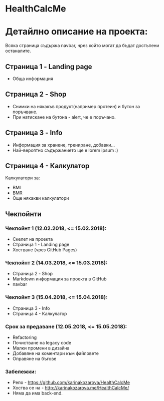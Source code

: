 # HealthCalcMe

# Детайлно описание на проекта:

Всяка страница съдържа navbar, чрез който могат да бъдат достъпени останалите. 
## Страница 1 - Landing page
* Обща информация

## Страница 2 - Shop
* Снимки на някакъв продукт(например протеин) и бутон за поръчване. 
* При натискане на бутона - alert, че е поръчано.

## Страница 3 - Info
* Информация за хранене, трениране, добавки…
* Най-вероятно съдържанието ще е lorem ipsum :) 

## Страница 4 - Калкулатор
Калкулатори за:
* BMI
* BMR
* Още някакви калкулатори
## Чекпойнти

### Чекпойнт 1 (12.02.2018, <= 15.02.2018): 
* Скелет на проекта
* Страница 1 - Landing page
* Хостване (чрез GitHub Pages)

### Чекпойнт 2 (14.03.2018, <= 15.03.2018):
* Страница 2 - Shop
* Markdown информация за проекта в GitHub
* navbar

### Чекпойнт 3 (15.04.2018, <= 15.04.2018):
* Страница 3 - Info
* Страница 4 - Калкулатор

### Срок за предаване (12.05.2018, <= 15.05.2018):
* Refactoring
* Почистване на legacy code
* Малки прoмени в дизайна
* Добавяне на коментари към файловете 
* Оправяне на бъгове

### Забележки:
* Репо - https://github.com/karinakozarova/HealthCalcMe
* Хоства се на  - http://karinakozarova.me/HealthCalcMe/ 
* Няма да има back-end. 
